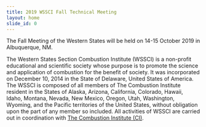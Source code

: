 ```yaml
---
title: 2019 WSSCI Fall Technical Meeting
layout: home
slide_id: 0
---
```


<p class="lead">
The Fall Meeting of the Western States will be held on 14-15 October 2019 in Albuquerque, NM.
</p>

The Western States Section Combustion Institute (WSSCI) is a non-profit educational and scientific society whose purpose is to promote the science and application of combustion for the benefit of society. It was incorporated on December 10, 2014 in the State of Delaware, United States of America. The WSSCI is composed of all members of The Combustion Institute resident in the States of Alaska, Arizona, California, Colorado, Hawaii, Idaho, Montana, Nevada, New Mexico, Oregon, Utah, Washington, Wyoming, and the Pacific territories of the United States, without obligation upon the part of any member so included. All activities of WSSCI are carried out in coordination with [The Combustion Institute (CI)](https://www.ussci.org).
